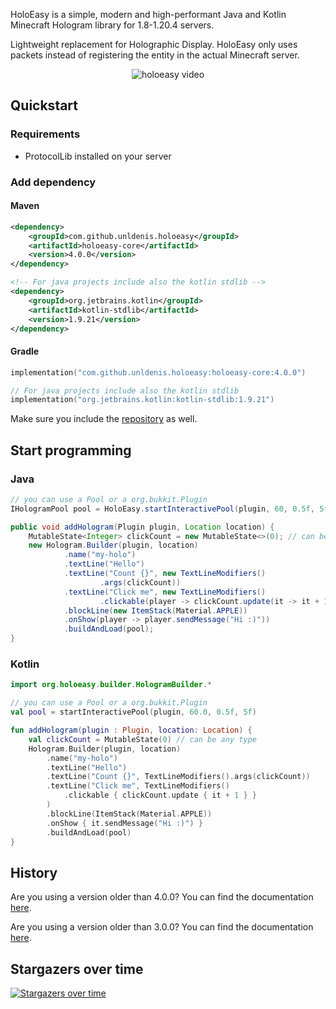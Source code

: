 
HoloEasy is a simple, modern and high-performant Java and Kotlin Minecraft Hologram library for 1.8-1.20.4 servers.

Lightweight replacement for Holographic Display. HoloEasy only uses packets instead of registering the entity in the actual Minecraft server.
<p align="center">
  <img src="preview/gif.gif"  alt="holoeasy video"/>
</p>

## Quickstart

### Requirements 
* ProtocolLib installed on your server

### Add dependency
#### Maven

```xml
<dependency>
    <groupId>com.github.unldenis.holoeasy</groupId>
    <artifactId>holoeasy-core</artifactId>
    <version>4.0.0</version>
</dependency>

<!-- For java projects include also the kotlin stdlib -->
<dependency>
    <groupId>org.jetbrains.kotlin</groupId>
    <artifactId>kotlin-stdlib</artifactId>
    <version>1.9.21</version>
</dependency>
```

#### Gradle

```kotlin
implementation("com.github.unldenis.holoeasy:holoeasy-core:4.0.0")

// For java projects include also the kotlin stdlib
implementation("org.jetbrains.kotlin:kotlin-stdlib:1.9.21")

```

Make sure you include the <a href="https://jitpack.io/">repository</a> as well.

## Start programming

### Java

```java
// you can use a Pool or a org.bukkit.Plugin
IHologramPool pool = HoloEasy.startInteractivePool(plugin, 60, 0.5f, 5f);

public void addHologram(Plugin plugin, Location location) {
    MutableState<Integer> clickCount = new MutableState<>(0); // can be any type
    new Hologram.Builder(plugin, location)
            .name("my-holo")
            .textLine("Hello")
            .textLine("Count {}", new TextLineModifiers()
                    .args(clickCount))
            .textLine("Click me", new TextLineModifiers()
                    .clickable(player -> clickCount.update(it -> it + 1)))
            .blockLine(new ItemStack(Material.APPLE))
            .onShow(player -> player.sendMessage("Hi :)"))
            .buildAndLoad(pool);
}
```

### Kotlin
```kotlin
import org.holoeasy.builder.HologramBuilder.*

// you can use a Pool or a org.bukkit.Plugin 
val pool = startInteractivePool(plugin, 60.0, 0.5f, 5f)

fun addHologram(plugin : Plugin, location: Location) {
    val clickCount = MutableState(0) // can be any type
    Hologram.Builder(plugin, location)
        .name("my-holo")
        .textLine("Hello")
        .textLine("Count {}", TextLineModifiers().args(clickCount))
        .textLine("Click me", TextLineModifiers()
            .clickable { clickCount.update { it + 1 } }
        )
        .blockLine(ItemStack(Material.APPLE))
        .onShow { it.sendMessage("Hi :)") }
        .buildAndLoad(pool)
}
```

## History
Are you using a version older than 4.0.0? You can find the documentation <a href="https://github.com/unldenis/holoeasy/tree/3.4.4">here</a>. 

Are you using a version older than 3.0.0? You can find the documentation <a href="https://unldenis.github.io/hologramlib/">here</a>.

## Stargazers over time
[![Stargazers over time](https://starchart.cc/unldenis/holoeasy.svg?variant=adaptive)](https://starchart.cc/unldenis/holoeasy)
